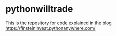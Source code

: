# pythonwilltrade
This is the repository for code explained in the blog https://finsteininvest.pythonanywhere.com/
